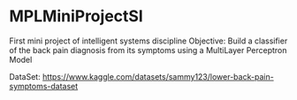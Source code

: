 # MPLMiniProjectSI

First mini project of intelligent systems discipline
Objective: Build a classifier of the back pain diagnosis from its symptoms using a MultiLayer Perceptron Model

DataSet: https://www.kaggle.com/datasets/sammy123/lower-back-pain-symptoms-dataset
